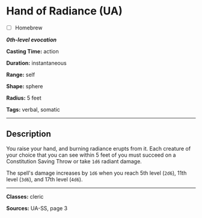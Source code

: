 # Hand of Radiance (UA)

- [ ] Homebrew

***0th-level evocation***

**Casting Time:** action

**Duration:** instantaneous

**Range:** self

**Shape:** sphere

**Radius:** 5 feet

**Tags:** verbal, somatic

---

## Description
You raise your hand, and burning radiance erupts from it.
Each creature of your choice that you can see within 5 feet of you must succeed on a Constitution Saving Throw or take `1d6` radiant damage.

The spell's damage increases by `1d6` when you reach 5th level (`2d6`), 11th level (`3d6`), and 17th level (`4d6`).

---

**Classes:** cleric

**Sources:** UA-SS, page 3
